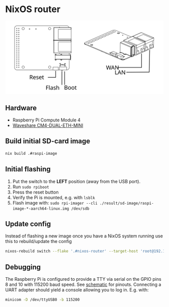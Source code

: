 # NixOS router

![](doc/banner.svg)

## Hardware

- Raspberry Pi Compute Module 4
- [Waveshare CM4-DUAL-ETH-MINI](https://www.waveshare.com/wiki/CM4-DUAL-ETH-MINI)

## Build initial SD-card image

```bash
nix build .#raspi-image
```

## Initial flashing

1. Put the switch to the **LEFT** position (away from the USB port).
2. Run `sudo rpiboot`
3. Press the reset button
4. Verify the Pi is mounted, e.g. with `lsblk`
5. Flash image with: `sudo rpi-imager --cli ./result/sd-image/raspi-image-*-aarch64-linux.img /dev/sdb`

## Update config

Instead of flashing a new image once you have a NixOS system running use this to
rebuild/update the config

```bash
nixos-rebuild switch --flake '.#nixos-router' --target-host 'root@192.182.X.X' -L
```

## Debugging

The Raspberry Pi is configured to provide a TTY via serial on the GPIO pins 8
and 10 with 115200 baud speed. See
[schematic](./doc/CM4-DUAL-ETH-MINI-SchDoc.pdf) for pinouts. Connecting a UART
adapter should yield a console allowing you to log in. E.g. with:

```sh
minicom -D /dev/ttyUSB0 -b 115200
```
